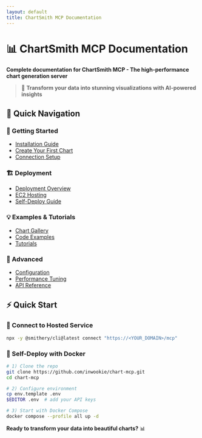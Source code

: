 ```yaml
---
layout: default
title: ChartSmith MCP Documentation
---
```


# 📊 ChartSmith MCP Documentation

**Complete documentation for ChartSmith MCP - The high-performance chart generation server**

> 🚀 **Transform your data into stunning visualizations with AI-powered insights**

## 🎯 Quick Navigation

### 🚀 Getting Started
- [Installation Guide](getting-started/installation.md)
- [Create Your First Chart](getting-started/first-chart.md)
- [Connection Setup](getting-started/connection.md)

### 🏗️ Deployment
- [Deployment Overview](deployment/README.md)
- [EC2 Hosting](deployment/ec2-hosting.md)
- [Self-Deploy Guide](deployment/self-deploy.md)

### 💡 Examples & Tutorials
- [Chart Gallery](examples/chart-gallery.md)
- [Code Examples](examples/code-examples.md)
- [Tutorials](examples/tutorials.md)

### 🔧 Advanced
- [Configuration](advanced/configuration.md)
- [Performance Tuning](advanced/performance.md)
- [API Reference](api/README.md)

## ⚡ Quick Start

### 🔗 Connect to Hosted Service
```bash
npx -y @smithery/cli@latest connect "https://<YOUR_DOMAIN>/mcp"
```

### 🐳 Self-Deploy with Docker
```bash
# 1) Clone the repo
git clone https://github.com/inwookie/chart-mcp.git
cd chart-mcp

# 2) Configure environment
cp env.template .env
$EDITOR .env  # add your API keys

# 3) Start with Docker Compose
docker compose --profile all up -d
```

**Ready to transform your data into beautiful charts?** 📊

